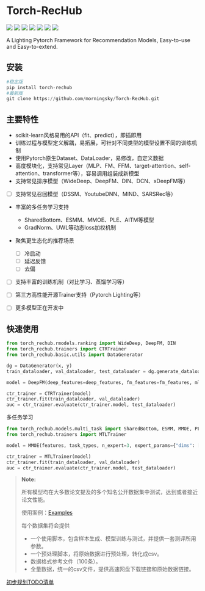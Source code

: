 # Torch-RecHub

<p align="left">
  <img src='https://img.shields.io/badge/python-3.8+-brightgreen'>
  <img src='https://img.shields.io/badge/torch-1.7+-brightgreen'>
  <img src='https://img.shields.io/badge/scikit_learn-0.23.2+-brightgreen'>
  <img src='https://img.shields.io/badge/pandas-1.0.5+-brightgreen'>
  <img src="https://img.shields.io/pypi/l/torch-rechub">
  <img src='https://img.shields.io/badge/annoy-1.17.0-brightgreen'>
  <img src="https://hits.seeyoufarm.com/api/count/incr/badge.svg?url=https%3A%2F%2Fgithub.com%2Fmorningsky%2FTorch-RecHub%2F&count_bg=%2379C83D&title_bg=%23555555&icon=&icon_color=%23E7E7E7&title=hits&edge_flat=false)](https://hits.seeyoufarm.com">


A Lighting Pytorch Framework for Recommendation Models, Easy-to-use and Easy-to-extend.

## 安装

```python
#稳定版
pip install torch-rechub
#最新版
git clone https://github.com/morningsky/Torch-RecHub.git
```

## 主要特性

- scikit-learn风格易用的API（fit、predict），即插即用
- 训练过程与模型定义解耦，易拓展，可针对不同类型的模型设置不同的训练机制
- 使用Pytorch原生Dataset、DataLoader，易修改，自定义数据
- 高度模块化，支持常见Layer（MLP、FM、FFM、target-attention、self-attention、transformer等），容易调用组装成新模型
- 支持常见排序模型（WideDeep、DeepFM、DIN、DCN、xDeepFM等）

- [ ] 支持常见召回模型（DSSM、YoutubeDNN、MIND、SARSRec等）
- 丰富的多任务学习支持
  - SharedBottom、ESMM、MMOE、PLE、AITM等模型
  - GradNorm、UWL等动态loss加权机制

- 聚焦更生态化的推荐场景
  - [ ] 冷启动
  - [ ] 延迟反馈
  - [ ] 去偏
- [ ] 支持丰富的训练机制（对比学习、蒸馏学习等）

- [ ] 第三方高性能开源Trainer支持（Pytorch Lighting等）
- [ ] 更多模型正在开发中

## 快速使用

```python
from torch_rechub.rmodels.ranking import WideDeep, DeepFM, DIN
from torch_rechub.trainers import CTRTrainer
from torch_rechub.basic.utils import DataGenerator

dg = DataGenerator(x, y)
train_dataloader, val_dataloader, test_dataloader = dg.generate_dataloader()

model = DeepFM(deep_features=deep_features, fm_features=fm_features, mlp_params={"dims": [256, 128], "dropout": 0.2, "activation": "relu"})

ctr_trainer = CTRTrainer(model)
ctr_trainer.fit(train_dataloader, val_dataloader)
auc = ctr_trainer.evaluate(ctr_trainer.model, test_dataloader)


```

多任务学习

```python
from torch_rechub.models.multi_task import SharedBottom, ESMM, MMOE, PLE, AITM
from torch_rechub.trainers import MTLTrainer

model = MMOE(features, task_types, n_expert=3, expert_params={"dims": [64,32,16]}, tower_params_list=[{"dims": [8]}, {"dims": [8]}])

ctr_trainer = MTLTrainer(model)
ctr_trainer.fit(train_dataloader, val_dataloader)
auc = ctr_trainer.evaluate(ctr_trainer.model, test_dataloader)
```





> **Note:** 
>
> 所有模型均在大多数论文提及的多个知名公开数据集中测试，达到或者接近论文性能。
>
> 使用案例：[Examples](./examples)
>
> 每个数据集将会提供
>
> - 一个使用脚本，包含样本生成、模型训练与测试，并提供一套测评所用参数。
> - 一个预处理脚本，将原始数据进行预处理，转化成csv。
> - 数据格式参考文件（100条）。
> - 全量数据，统一的csv文件，提供高速网盘下载链接和原始数据链接。



[初步规划TODO清单](https://user-images.githubusercontent.com/11856746/167436396-f9c5de5b-d341-4697-8b91-884d4ae552be.png)

